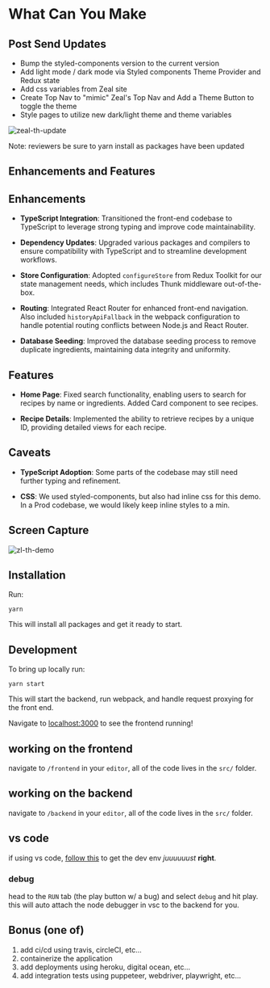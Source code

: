 # What Can You Make

## Post Send Updates
- Bump the styled-components version to the current version
- Add light mode /  dark mode via Styled components Theme Provider and Redux state
- Add css variables from Zeal site
- Create Top Nav to "mimic" Zeal's Top Nav and Add a Theme Button to toggle the theme
- Style pages to utilize new dark/light theme and theme variables

![zeal-th-update](https://github.com/dskaiser82/zl-th/assets/1254851/482c2304-d917-42ff-9dad-6975e5dd5c25)


Note: reviewers be sure to yarn install as packages have been updated

## Enhancements and Features

## Enhancements

- **TypeScript Integration**: Transitioned the front-end codebase to TypeScript to leverage strong typing and improve code maintainability.

- **Dependency Updates**: Upgraded various packages and compilers to ensure compatibility with TypeScript and to streamline development workflows.

- **Store Configuration**: Adopted `configureStore` from Redux Toolkit for our state management needs, which includes Thunk middleware out-of-the-box.

- **Routing**: Integrated React Router for enhanced front-end navigation. Also included `historyApiFallback` in the webpack configuration to handle potential routing conflicts between Node.js and React Router.

- **Database Seeding**: Improved the database seeding process to remove duplicate ingredients, maintaining data integrity and uniformity.

## Features

- **Home Page**: Fixed search functionality, enabling users to search for recipes by name or ingredients. Added Card component to see recipes.

- **Recipe Details**: Implemented the ability to retrieve recipes by a unique ID, providing detailed views for each recipe.

## Caveats

- **TypeScript Adoption**: Some parts of the codebase may still need further typing and refinement.

- **CSS**: We used styled-components, but also had inline css for this demo. In a Prod codebase, we would likely keep inline styles to a min.

## Screen Capture

  ![zl-th-demo](https://github.com/dskaiser82/zl-th/assets/1254851/559d1968-3b9d-4db3-810c-58bd2cfbb2e0)






## Installation

Run:

    yarn

This will install all packages and get it ready to start.

## Development

To bring up locally run:

    yarn start

This will start the backend, run webpack, and handle request proxying for the front end.

Navigate to [localhost:3000](http://localhost:3000) to see the frontend running!

## working on the frontend

navigate to `/frontend` in your `editor`, all of the code lives in the `src/` folder.

## working on the backend

navigate to `/backend` in your `editor`, all of the code lives in the `src/` folder.

## vs code

if using vs code, [follow this](https://yarnpkg.com/getting-started/editor-sdks/#vscode) to get the dev env _juuuuuust_ **right**.

### debug

head to the `RUN` tab (the play button w/ a bug) and select `debug` and hit play. this will auto attach the node debugger in vsc to the backend for you.

## Bonus (one of)

1. add ci/cd using travis, circleCI, etc...
1. containerize the application
1. add deployments using heroku, digital ocean, etc...
1. add integration tests using puppeteer, webdriver, playwright, etc...
